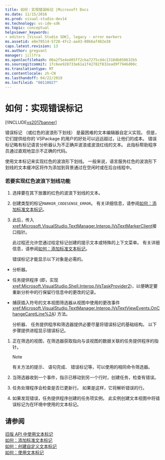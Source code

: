 ```yaml
---
title: 如何：实现错误标记 |Microsoft Docs
ms.date: 11/15/2016
ms.prod: visual-studio-dev14
ms.technology: vs-ide-sdk
ms.topic: conceptual
helpviewer_keywords:
- editors [Visual Studio SDK], legacy - error markers
ms.assetid: e8e78514-5720-4fc2-aa43-00b6af482e38
caps.latest.revision: 13
ms.author: gregvanl
manager: jillfra
ms.openlocfilehash: 00a2f5e4e405ff2cba7275cd4c1310db850632b5
ms.sourcegitcommit: 1fc6ee928733e61a1f42782f832ead9f7946d00c
ms.translationtype: MT
ms.contentlocale: zh-CN
ms.lasthandoff: 04/22/2019
ms.locfileid: "60118027"
---
```

# <a name="how-to-implement-error-markers"></a>如何：实现错误标记
[!INCLUDE[vs2017banner](../includes/vs2017banner.md)]

错误标记 （或红色的波浪形下划线） 是最困难的文本编辑器自定义实现。 但是，它们提供给你的 VSPackage 的用户的好处可以远远超过，让他们的成本。 错误标记略有标记语言分析器认为不正确并波浪或波浪红线的文本。 此指标帮助程序员通过直观地显示不正确的代码。  
  
 使用文本标记来实现红色的波浪形下划线。 一般来说，语言服务红色的波浪形下划线的文本缓冲区将作为添加到背景通过在空闲时或在后台线程中。  
  
### <a name="to-implement-the-red-wavy-underline-feature"></a>若要实现红色波浪下划线功能  
  
1. 选择要在其下放置的红色的波浪下划线的文本。  
  
2. 创建类型的标记`MARKER_CODESENSE_ERROR`。 有关详细信息，请参阅[如何：添加标准文本标记](../extensibility/how-to-add-standard-text-markers.md)。  
  
3. 此后，传入<xref:Microsoft.VisualStudio.TextManager.Interop.IVsTextMarkerClient>接口指针。  
  
   此过程还允许您通过给定标记创建的提示文本或特殊的上下文菜单。 有关详细信息，请参阅[如何：添加标准文本标记](../extensibility/how-to-add-standard-text-markers.md)。  
  
   错误标记才能显示以下对象是必需的。  
  
- 分析器。  
  
- 任务提供程序 (即，实现<xref:Microsoft.VisualStudio.Shell.Interop.IVsTaskProvider2>)，以便确定要重新分析中的行保留行信息中的更改的记录。  
  
- 捕获插入符号的文本视图筛选器从视图中使用的更改事件<xref:Microsoft.VisualStudio.TextManager.Interop.IVsTextViewEvents.OnChangeCaretLine%2A>) 方法。  
  
  分析器、 任务提供程序和筛选器提供必要尽量将错误标记的基础结构。 以下步骤提供进程显示错误标记。  
  
1. 正在筛选的视图，在筛选器获取指向与该视图的数据关联的任务提供程序的指针。  
  
    > [!NOTE]
    >  有关方法的提示、 语句完成、 错误标记等，可以使用的相同命令筛选器。  
  
2. 当筛选器收到一个事件，指示已移动到另一个行时，创建任务，检查有错误。  
  
3. 任务处理程序会检查是否已更新行。 如果是这样，它将解析错误的行。  
  
4. 如果发现错误，任务提供程序创建的任务项实例。 此实例创建文本视图中将错误标记为在环境中使用的文本标记。  
  
## <a name="see-also"></a>请参阅  
 [旧版 API 中使用文本标记](../extensibility/using-text-markers-with-the-legacy-api.md)   
 [如何：添加标准文本标记](../extensibility/how-to-add-standard-text-markers.md)   
 [如何：创建自定义文本标记](../extensibility/how-to-create-custom-text-markers.md)   
 [如何：使用文本标记](../extensibility/how-to-use-text-markers.md)
